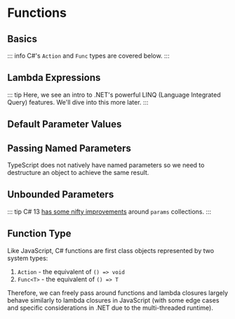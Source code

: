 # Functions

## Basics

<CodeSplitter>
  <template #left>

```ts
function fn(
  name: string, // Required parameter
  affiliation: string = "unaffiliated", // Default parameter,
  notify: () => void, // Function parameter
  nickName?: string // Optional parameter
) {
  let x = "1";
  let y = "2";

  // Local function
  let fx = () => {
    console.log(`x = ${x}`);
  }

  // Local function
  function fy() {
    console.log(`y = ${y}`);
  }

  fx(); // "x = 1"
  fy(); // "y = 2"
}
```

  </template>
  <template #right>

```csharp
void fn(
  string name, // Required parameter
  string affiliation = "unaffiliated", // Default parameter
  Action notify, // Function parameter
  string? nickName // Optional parameter
) {
  let x = "1";
  let y = "2";

  // Local function
  let fx = () => {
    Console.WriteLine($"x = {x}");
  }

  // Local function
  void fy() {
    Console.WriteLine($"y = {y}");
  }

  fx(); // "x = 1"
  fy(); // "y = 2"
}
```

  </template>
</CodeSplitter>

::: info
C#'s `Action` and `Func` types are covered below.
:::

## Lambda Expressions

<CodeSplitter>
  <template #left>

```ts
// Lambda expression
let fn = (msg: string) => console.log(msg);

fn("Hello, World!");

let contacts = ["Allie", "Stella", "Carson"];
contacts.forEach(fn)
```

  </template>
  <template #right>

```csharp
// Lambda expression
var fn = (string msg) => Console.WriteLine(msg);

fn("Hello, World!");

// 👇 Here, we use a `List` so we import these
using System.Collections.Generic;
using System.Linq;

var contacts = new List<string> { "Allie", "Stella", "Carson" };
contacts.ForEach(fn);
```

  </template>
</CodeSplitter>

::: tip
Here, we see an intro to .NET's powerful LINQ (Language Integrated Query) features.  We'll dive into this more later.
:::

## Default Parameter Values

<CodeSplitter>
  <template #left>

```ts
function fn(name: string = "(no name)") {
  console.log(`Hello, ${name}`);
}

fn(); // "Hello, (no name)""
fn("Carl"); // "Hello, Carl"
```

  </template>
  <template #right>

```csharp
void fn(string name = "(no name)") {
  Console.WriteLine($"Hello, {name}");
}

fn(); // "Hello, (no name)""
fn("Carl"); // "Hello, Carl"
```

  </template>
</CodeSplitter>

## Passing Named Parameters

TypeScript does not natively have named parameters so we need to destructure an object to achieve the same result.

<CodeSplitter>
  <template #left>

```ts
function fn({
  firstName, // 👈 Use destructuring
  lastName
} : {
  firstName: string,
  lastName: string
}) {
  console.log(`Hello, ${firstName} ${lastName}`);
}

// Pass an object to be destructured
fn({lastName: "Lee", firstName: "Amy"});

// Or with a type:
type Contact = {
  firstName: string,
  lastName: string
}

function fn({
  firstName, // 👈 Use destructuring
  lastName
} : Contact) {
  console.log(`Hello, ${firstName} ${lastName}`);
}

// Pass an object to be destructured
fn({lastName: "Lee", firstName: "Amy"});
```

  </template>
  <template #right>

```csharp
void fn(
  string firstName,
  string lastName
) {
  Console.WriteLine($"Hello, {firstName} {lastName}");
}

// We can pass the parameters in any order
fn (lastName: "Lee", firstName: "Amy")
```

  </template>
</CodeSplitter>

## Unbounded Parameters

<CodeSplitter>
  <template #left>

```ts
function fn() {
  for (let arg of arguments) {
    console.log(arg);
  }
}

fn("a", "b", "c");
// abc
```

  </template>
  <template #right>

```csharp
void fn(params string[] args) {
  foreach (var arg in args) {
    Console.Write(arg);
  }
}

fn("a", "b", "c");
// abc
```

  </template>
</CodeSplitter>

::: tip
C# 13 [has some nifty improvements](https://learn.microsoft.com/en-us/dotnet/csharp/whats-new/csharp-13#params-collections) around `params` collections.
:::

## Function Type

Like JavaScript, C# functions are first class objects represented by two system types:

1. `Action` - the equivalent of `() => void`
2. `Func<T>` - the equivalent of `() => T`

Therefore, we can freely pass around functions and lambda closures largely behave similarly to lambda closures in JavaScript (with some edge cases and specific considerations in .NET due to the multi-threaded runtime).

<CodeSplitter>
  <template #left>

```ts
// Return a function
function fn() : () => void {
  return () => {
    console.log("Here");
  }
}

fn()();

// Accept a function
function fn(
  label: string,
  fx: (name: string) => string
) : string {
  return fx(label)
}

console.log(
  fn("Steve", (name) => `Hello, ${name}`);
); // Hello, Steve
```

  </template>
  <template #right>

```csharp
// Return a function
Action fn() {
  return () => {
    Console.WriteLine("Here");
  };
}

fn()();

// Accept a function
string fn(
  string name,
  Func<string, string> fx
) {
  return fx(name);
}

Console.WriteLine(
  fn("Steve", (name) => $"Hello, {name}")
); // Hello, Steve

```

  </template>
</CodeSplitter>
